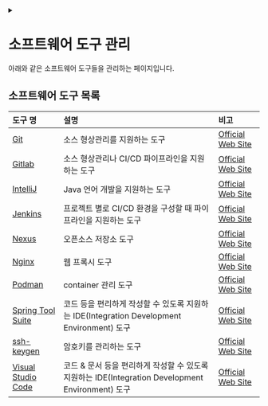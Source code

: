 <link rel="stylesheet" type="text/css" href="/css/header.css">
<link rel="stylesheet" type="text/css" href="/css/bootstrap/5.3.0-alpha1/bootstrap.css">
<div class="sticky-top bg-white pt-1 pb-2" id="header-div-max"></div>
<details id="display-none"><summary></summary>
  <script src="/js/header.js" defer="defer"></script>
  <script src="/js/table/numbering.js" defer="defer"></script>
  <script src="/js/bootstrap/5.3.0-alpha1/bootstrap.bundle.js" defer="defer"></script>
</details>

# 소프트웨어 도구 관리

아래와 같은 소프트웨어 도구들을 관리하는 페이지입니다.

## 소프트웨어 도구 목록

|도구 명|설명|비고|
|:---|:---|:---|
| [Git](./git/ "https://max-jayee.github.io/software_tools/git") | 소스 형상관리를 지원하는 도구 | [Official Web Site](https://git-scm.com/ "https://git-scm.com/") |
| [Gitlab](./gitlab/ "https://max-jayee.github.io/software_tools/gitlab") | 소스 형상관리나 CI/CD 파이프라인을 지원하는 도구 | [Official Web Site](https://about.gitlab.com "https://about.gitlab.com") |
| [IntelliJ](./intellij/ "https://max-jayee.github.io/software_tools/intellij") | Java 언어 개발을 지원하는 도구 | [Official Web Site](https://www.jetbrains.com/ko-kr/idea/ "https://www.jetbrains.com/ko-kr/idea/") |
| [Jenkins](./jenkins/ "https://max-jayee.github.io/software_tools/jenkins") | 프로젝트 별로 CI/CD 환경을 구성할 때 파이프라인을 지원하는 도구 | [Official Web Site](https://www.jenkins.io "https://www.jenkins.io") |
| [Nexus](./nexus/ "https://max-jayee.github.io/software_tools/nexus") | 오픈소스 저장소 도구 | [Official Web Site](https://www.sonatype.com/new/products/nexus-repository "https://www.sonatype.com/new/products/nexus-repository") |
| [Nginx](./nginx/ "https://max-jayee.github.io/software_tools/nginx") | 웹 프록시 도구 | [Official Web Site](https://nginx.org/en/ "https://nginx.org/en/") |
| [Podman](./podman/ "https://max-jayee.github.io/software_tools/podman") | container 관리 도구 | [Official Web Site](https://podman.io/ "https://podman.io/") |
| [Spring Tool Suite](./spring_tool_suite/ "https://max-jayee.github.io/software_tools/spring_tool_suite") | 코드 등을 편리하게 작성할 수 있도록 지원하는 IDE(Integration Development Environment) 도구 | [Official Web Site](https://spring.io/tools "https://spring.io/tools") |
| [ssh-keygen](./ssh_keygen/ "https://max-jayee.github.io/software_tools/ssh_keygen") | 암호키를 관리하는 도구 | [Official Web Site](https://linux.die.net/man/1/ssh-keygen "https://linux.die.net/man/1/ssh-keygen") |
| [Visual Studio Code](./visual_studio_code/ "https://max-jayee.github.io/software_tools/visual_studio_code") | 코드 & 문서 등을 편리하게 작성할 수 있도록 지원하는 IDE(Integration Development Environment) 도구 | [Official Web Site](https://code.visualstudio.com "https://code.visualstudio.com") |

<!-- TODO: rpm -->
<!-- TODO: apt -->
<!-- TODO: dnf -->
<!-- TODO: awk -->
<!-- TODO: sed -->
<!-- TODO: perl -->
<!-- TODO: regexp -->
<!-- TODO: vim -->
<!-- TODO: shell -->
<!-- TODO: spectacle -->
<!-- TODO: movist -->
<!-- TODO: teamviewer -->
<!-- TODO: aldente -->
<!-- TODO: kubernetes -->
<!-- TODO: kvm -->
<!-- TODO: qemu -->
<!-- TODO: utm -->
<!-- TODO: crio(crictl) -->
